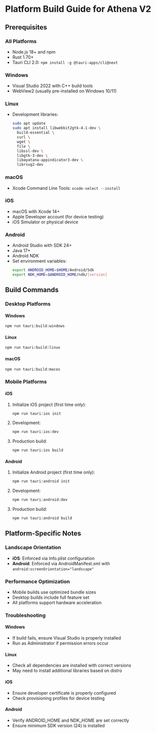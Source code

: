 # Platform Build Guide for Athena V2

## Prerequisites

### All Platforms
- Node.js 18+ and npm
- Rust 1.70+
- Tauri CLI 2.0: `npm install -g @tauri-apps/cli@next`

### Windows
- Visual Studio 2022 with C++ build tools
- WebView2 (usually pre-installed on Windows 10/11)

### Linux
- Development libraries:
  ```bash
  sudo apt update
  sudo apt install libwebkit2gtk-4.1-dev \
    build-essential \
    curl \
    wget \
    file \
    libssl-dev \
    libgtk-3-dev \
    libayatana-appindicator3-dev \
    librsvg2-dev
  ```

### macOS
- Xcode Command Line Tools: `xcode-select --install`

### iOS
- macOS with Xcode 14+
- Apple Developer account (for device testing)
- iOS Simulator or physical device

### Android
- Android Studio with SDK 24+
- Java 17+
- Android NDK
- Set environment variables:
  ```bash
  export ANDROID_HOME=$HOME/Android/Sdk
  export NDK_HOME=$ANDROID_HOME/ndk/[version]
  ```

## Build Commands

### Desktop Platforms

#### Windows
```bash
npm run tauri:build:windows
```

#### Linux
```bash
npm run tauri:build:linux
```

#### macOS
```bash
npm run tauri:build:macos
```

### Mobile Platforms

#### iOS

1. Initialize iOS project (first time only):
   ```bash
   npm run tauri:ios init
   ```

2. Development:
   ```bash
   npm run tauri:ios:dev
   ```

3. Production build:
   ```bash
   npm run tauri:ios build
   ```

#### Android

1. Initialize Android project (first time only):
   ```bash
   npm run tauri:android init
   ```

2. Development:
   ```bash
   npm run tauri:android:dev
   ```

3. Production build:
   ```bash
   npm run tauri:android build
   ```

## Platform-Specific Notes

### Landscape Orientation
- **iOS**: Enforced via Info.plist configuration
- **Android**: Enforced via AndroidManifest.xml with `android:screenOrientation="landscape"`

### Performance Optimization
- Mobile builds use optimized bundle sizes
- Desktop builds include full feature set
- All platforms support hardware acceleration

### Troubleshooting

#### Windows
- If build fails, ensure Visual Studio is properly installed
- Run as Administrator if permission errors occur

#### Linux
- Check all dependencies are installed with correct versions
- May need to install additional libraries based on distro

#### iOS
- Ensure developer certificate is properly configured
- Check provisioning profiles for device testing

#### Android
- Verify ANDROID_HOME and NDK_HOME are set correctly
- Ensure minimum SDK version (24) is installed
